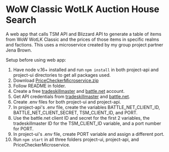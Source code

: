 # WoW Classic WotLK Auction House Search

A web app that calls TSM API and Blizzard API to generate a table of items from WoW WotLK Classic and the prices of those items in specific realms
and factions. This uses a microservice created by my group project partner Jena Brown. 

Setup before using web app:
1. Have node v.16+ installed and run `npm install` in both project-api and project-ui directories to get all packages used.
2. Download [PriceCheckerMicroservice.zip](https://drive.google.com/file/d/10pM9cWPDHBolyoPmPgnnfPciCm5Ouufn/view?usp=sharing)
3. Follow README in folder.
4. Create a free [tradeskillmaster](https://www.tradeskillmaster.com/) and [battle.net](https://battle.net) account.
5. Get API credentials from [tradeskillmaster](https://www.tradeskillmaster.com/user) and [battle.net](https://develop.battle.net/documentation/guides/getting-started).
6. Create .env files for both project-ui and project-api.
7. In project-api's .env file, create the variables BATTLE_NET_CLIENT_ID, BATTLE_NET_CLIENT_SECRET, TSM_CLIENT_ID, and PORT.
8. Use the battle.net client ID and secret for the first 2 variables, the tradeskillmaster ID for the TSM_CLIENT_ID variable, and a port number for PORT.
9. In project-ui's .env file, create PORT variable and assign a different port.
10. Run `npm start` in all three folders project-ui, project-api, and PriceCheckerMicroservice.
